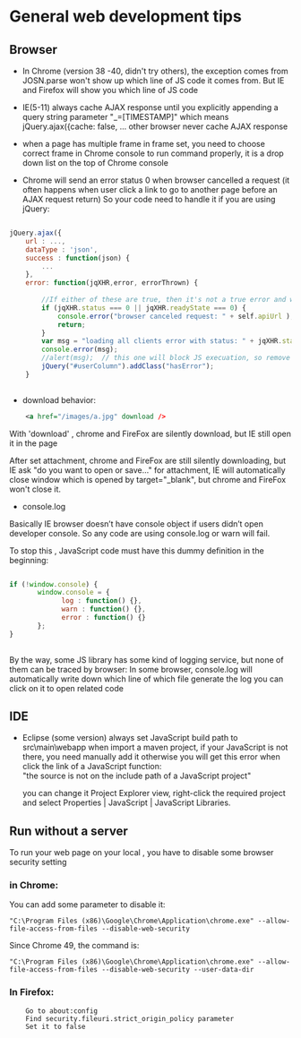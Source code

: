 # General web development tips

## Browser

 - In Chrome (version 38 -40, didn't try others), the exception comes from JOSN.parse won't show up which line of JS code it comes from.
But IE and Firefox will show you which line of JS code

 - IE(5-11) always cache AJAX response until you explicitly appending a query string parameter "_=[TIMESTAMP]"
 which means jQuery.ajax({cache: false, ... 
 other browser never cache  AJAX response

 - when a page has multiple frame in frame set, you need to choose correct frame in Chrome console to run command properly,
 it is a drop down list on the top of Chrome console

 - Chrome will send an error status 0 when browser cancelled a request
(it often happens when user click a link to go to another page before an AJAX request return)
So your code need to handle it if you are using jQuery:
```javascript

jQuery.ajax({
	url : ...,
	dataType : 'json',
	success : function(json) {
		...
	},
	error: function(jqXHR,error, errorThrown) {
		
		//If either of these are true, then it's not a true error and we don't care
		if (jqXHR.status === 0 || jqXHR.readyState === 0) {
			console.error("browser canceled request: " + self.apiUrl );
			return;
		}
		var msg = "loading all clients error with status: " + jqXHR.status;
		console.error(msg);
		//alert(msg);  // this one will block JS execuation, so remove it
		jQuery("#userColumn").addClass("hasError");
	}
		
```		

 - download behavior:
```xml
	<a href="/images/a.jpg" download />
```
 
 With 'download' , chrome and FireFox are silently download,  but IE still open it in the page

 After set attachment, chrome and FireFox are still silently downloading, but IE ask "do you want to open or save..."
 for attachment, IE will automatically close window which is opened by target="_blank", but chrome and FireFox won't close it.

 - console.log
    
Basically IE browser doesn’t have console object if users didn’t open developer console.
So any code are using console.log or warn will fail.

To stop this , JavaScript code must have this dummy definition in the beginning:
```javascript

if (!window.console) {
	   window.console = {
			 log : function() {},
			 warn : function() {},
			 error : function() {}
	   };
}
	
```	

By the way, some JS library has some kind of logging service, but none of them can be traced by browser: 
In some browser, console.log will automatically write down which line of which file generate the log
you can click on it to open related code

## IDE
 - Eclipse (some version) always set JavaScript build path to src\main\webapp when import a maven project, 
     if your JavaScript is not there, you need manually add it 
     otherwise you will get this error when click the link of  a JavaScript function:     
       "the source is not on the include path of a JavaScript project"
       
     you can change it Project Explorer view, right-click the required project and select Properties | JavaScript | JavaScript Libraries.



##  Run without a server

 To run your web page on your local , you have to disable some browser security setting
###   in Chrome: 
You can add some parameter to disable it: 
```shell
"C:\Program Files (x86)\Google\Chrome\Application\chrome.exe" --allow-file-access-from-files --disable-web-security
```    
Since Chrome 49, the command is:
```shell
"C:\Program Files (x86)\Google\Chrome\Application\chrome.exe" --allow-file-access-from-files --disable-web-security --user-data-dir
```
### In Firefox: 
        Go to about:config
        Find security.fileuri.strict_origin_policy parameter
        Set it to false
             
